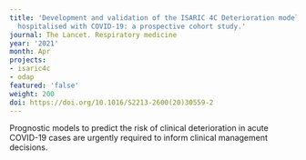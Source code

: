 ```yaml
---
title: 'Development and validation of the ISARIC 4C Deterioration model for adults
  hospitalised with COVID-19: a prospective cohort study.'
journal: The Lancet. Respiratory medicine
year: '2021'
month: Apr
projects:
- isaric4c
- odap
featured: 'false'
weight: 200
doi: https://doi.org/10.1016/S2213-2600(20)30559-2
---
```


Prognostic models to predict the risk of clinical deterioration in acute COVID-19 cases are urgently required to inform clinical management decisions.